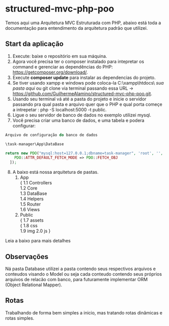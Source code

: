 # structured-mvc-php-poo

Temos aqui uma Arquitetura MVC Estruturada com PHP, abaixo está toda a documentação para entendimento da arquitetura padrão que utilizei.

## Start da aplicação

1. Execute: baixe o repositório em sua máquina.
2. Agora você precisa ter o composer instalado para intepretar os command e gerenciar as dependências do PHP: https://getcomposer.org/download/.
3. Execute **composer update** para instalar as dependencias do projeto.
4. Se tiver usando xampp e windows pode coloca-la C:\xampp\htdocs\ *sua pasta aqui* ou git clone via terminal passando essa URL -> https://github.com/GuilhermeAlamino/structured-mvc-php-poo.git.
5. Usando seu terminal vá até a pasta do projeto e inicie o servidor passando pra qual pasta e arquivo quer que o PHP e qual porta começe a intrepetar : php -S localhost:5000 -t public.
6. Ligue o seu servidor de banco de dados no exemplo utilizei mysql.
7. Você precisa criar uma banco de dados, e uma tabela e podera configurar:
```php
Arquivo de configuração do banco de dados

\task-manager\App\DataBase

return new PDO("mysql:host=127.0.0.1;dbname=task-manager", 'root', '', [
    PDO::ATTR_DEFAULT_FETCH_MODE => PDO::FETCH_OBJ
  ]);
```
8. A baixo está nossa arquitetura de pastas.
    1. App <br>{
        1.1 Controllers<br>
        1.2 Core<br>
        1.3 DataBase<br>
        1.4 Helpers<br>
        1.5 Router<br>
        1.6 Views<br>
    2. Public <br>{
        1.7 assets<br>{
        1.8 css<br>
        1.9 img
        2.0 js
        }
        

Leia a baixo para mais detalhes 

## Observações

Ná pasta Database utilizei a pasta contendo seus respectivos arquivos e conteudos visando o Model ou seja cada conteudo contendo seus próprios arquivos de relacão com banco, para futuramente implementar ORM (Object Relational Mapper).

## Rotas

Trabalhando de forma bem simples a inicio, mas tratando rotas dinâmicas e rotas simples.
